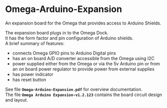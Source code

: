 # **Omega-Arduino-Expansion**
An expansion board for the Omega that provides access to Arduino Shields.

The expansion board plugs in to the Omega Dock.<br>
It has the form factor and pin configuration of Arduino shields.<br>
A brief summary of features:
* connects Omega GPIO pins to Arduino Digital pins
* has an on board A/D converter accessible from the Omega using I2C
* power supplied either from the Omega or via the 5v Arduino pin or from an on board power regulator to provide power from external supplies
* has power indicator
* has reset button

See file **`Omega-Arduino-Expansion.pdf`** for overview documentation.<br>
The file **`Omega Arduino Expansion-v1.2.123`** contains the board circuit design and layout.
